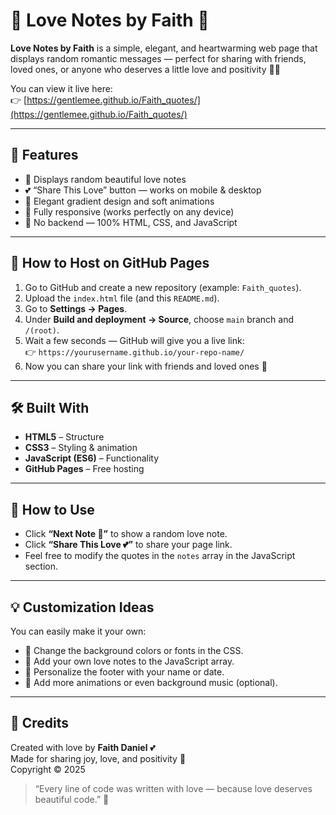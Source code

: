 # 💖 Love Notes by Faith 💖

**Love Notes by Faith** is a simple, elegant, and heartwarming web page that displays random romantic messages — perfect for sharing with friends, loved ones, or anyone who deserves a little love and positivity 💌✨  

You can view it live here:  
👉 [https://gentlemee.github.io/Faith_quotes/](https://gentlemee.github.io/Faith_quotes/)

---

## 🌸 Features

- 💌 Displays random beautiful love notes  
- 💕 “Share This Love” button — works on mobile & desktop  
- 🌈 Elegant gradient design and soft animations  
- 📱 Fully responsive (works perfectly on any device)  
- 💫 No backend — 100% HTML, CSS, and JavaScript  

---

## 🚀 How to Host on GitHub Pages

1. Go to GitHub and create a new repository (example: `Faith_quotes`).  
2. Upload the `index.html` file (and this `README.md`).  
3. Go to **Settings → Pages**.  
4. Under **Build and deployment → Source**, choose `main` branch and `/(root)`.  
5. Wait a few seconds — GitHub will give you a live link:  
   👉 `https://yourusername.github.io/your-repo-name/`  
6. Now you can share your link with friends and loved ones 💞

---

## 🛠️ Built With

- **HTML5** – Structure  
- **CSS3** – Styling & animation  
- **JavaScript (ES6)** – Functionality  
- **GitHub Pages** – Free hosting  

---

## 🥰 How to Use

- Click **“Next Note 💌”** to show a random love note.  
- Click **“Share This Love 💕”** to share your page link.  
- Feel free to modify the quotes in the `notes` array in the JavaScript section.

---

## 💡 Customization Ideas

You can easily make it your own:
- 🎨 Change the background colors or fonts in the CSS.
- 💭 Add your own love notes to the JavaScript array.
- 🌹 Personalize the footer with your name or date.
- 🩷 Add more animations or even background music (optional).

---

## 💖 Credits

Created with love by **Faith Daniel** 💕  
Made for sharing joy, love, and positivity 🌷  
Copyright © 2025  

> “Every line of code was written with love — because love deserves beautiful code.” 🌸
